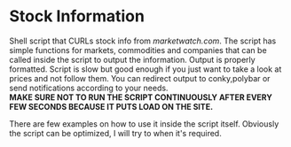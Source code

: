 # Stock Information


Shell script that CURLs stock info from *marketwatch.com*.
The script has simple functions for markets, commodities and companies that can be called inside the script to output the information.
Output is properly formatted.
Script is slow but good enough if you just want to take a look at prices and not follow them.
You can redirect output to conky,polybar or send notifications according to your needs.  
**MAKE SURE NOT TO RUN THE SCRIPT CONTINUOUSLY AFTER EVERY FEW SECONDS BECAUSE IT PUTS LOAD ON THE SITE.**


There are few examples on how to use it inside the script itself.
Obviously the script can be optimized, I will try to when it's required.
